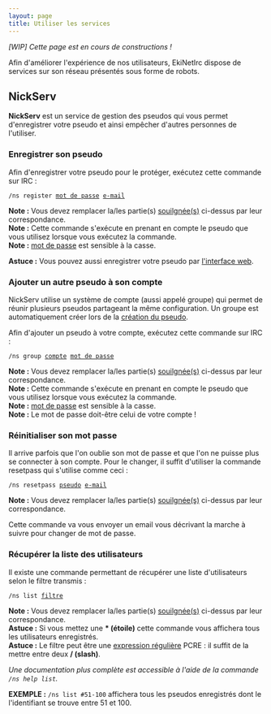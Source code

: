 ```yaml
---
layout: page
title: Utiliser les services
---
```


*[WIP] Cette page est en cours de constructions !*

Afin d'améliorer l'expérience de nos utilisateurs, EkiNetIrc dispose de services sur son réseau présentés sous forme de robots.

## NickServ
**NickServ** est un service de gestion des pseudos qui vous permet d'enregistrer votre pseudo et ainsi empêcher d'autres personnes de l'utiliser.


### Enregistrer son pseudo
Afin d'enregistrer votre pseudo pour le protéger, exécutez cette commande sur IRC :
<pre><code>/ns register <u>mot de passe</u> <u>e-mail</u>
</code></pre>

**Note :** Vous devez remplacer la/les partie(s) <u>souilgnée(s)</u> ci-dessus par leur correspondance.  
**Note :** Cette commande s'exécute en prenant en compte le pseudo que vous utilisez lorsque vous exécutez la commande.  
**Note :** <u>mot de passe</u> est sensible à la casse.

**Astuce :** Vous pouvez aussi enregistrer votre pseudo par [l'interface web](http://services.ekinetirc.fr.nf/register).


### Ajouter un autre pseudo à son compte
NickServ utilise un système de compte (aussi appelé groupe) qui permet de réunir plusieurs pseudos partageant la même configuration.
Un groupe est automatiquement créer lors de la [création du pseudo](#enregistrer-son-pseudo).

Afin d'ajouter un pseudo à votre compte, exécutez cette commande sur IRC :
<pre><code>/ns group <u>compte</u> <u>mot de passe</u>
</code></pre>

**Note :** Vous devez remplacer la/les partie(s) <u>souilgnée(s)</u> ci-dessus par leur correspondance.  
**Note :** Cette commande s'exécute en prenant en compte le pseudo que vous utilisez lorsque vous exécutez la commande.  
**Note :** <u>mot de passe</u> est sensible à la casse.  
**Note :** Le mot de passe doit-être celui de votre compte !


### Réinitialiser son mot passe
Il arrive parfois que l'on oublie son mot de passe et que l'on ne puisse plus se connecter à son compte.
Pour le changer, il suffit d'utiliser la commande resetpass qui s'utilise comme ceci :
<pre><code>/ns resetpass <u>pseudo</u> <u>e-mail</u>
</code></pre>

**Note :** Vous devez remplacer la/les partie(s) <u>souilgnée(s)</u> ci-dessus par leur correspondance.

Cette commande va vous envoyer un email vous décrivant la marche à suivre pour changer de mot de passe.


### Récupérer la liste des utilisateurs
Il existe une commande permettant de récupérer une liste d'utilisateurs selon le filtre transmis :
<pre><code>/ns list <u>filtre</u>
</code></pre>

**Note :** Vous devez remplacer la/les partie(s) <u>souilgnée(s)</u> ci-dessus par leur correspondance.  
**Astuce :** Si vous mettez une **\* (étoile)** cette commande vous affichera tous les utilisateurs enregistrés.  
**Astuce :** Le filtre peut être une [expression régulière](https://fr.wikipedia.org/wiki/Expression_rationnelle) PCRE :
il suffit de la mettre entre deux **/ (slash)**.

*Une documentation plus complète est accessible à l'aide de la commande `/ns help list`.*

**EXEMPLE :** `/ns list #51-100` affichera tous les pseudos enregistrés dont le l'identifiant se trouve entre 51 et 100.
